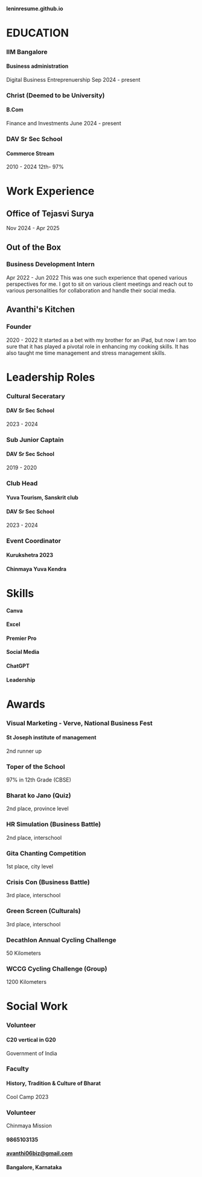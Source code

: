 #### leninresume.github.io

# EDUCATION
### IIM Bangalore
#### Business administration
Digital Business
Entreprenuership
Sep 2024 - present

### Christ (Deemed to be University)
#### B.Com
Finance and Investments
June 2024 - present

### DAV Sr Sec School
#### Commerce Stream
2010 - 2024
12th- 97%

# Work Experience

## Office of Tejasvi Surya
Nov 2024 - Apr 2025

## Out of the Box
### Business Development Intern
Apr 2022 - Jun 2022
This was one such experience that opened various perspectives for me. I got to sit on various client meetings and reach out to various personalities for collaboration and handle their social media.

## Avanthi's Kitchen
### Founder
2020 - 2022
It started as a bet with my brother for an iPad, but now I am too sure that it has played a pivotal role in enhancing my cooking skills. It has also taught me time management and stress management skills.

# Leadership Roles

### Cultural Seceratary
#### DAV Sr Sec School
2023 - 2024
### Sub Junior Captain
#### DAV Sr Sec School
2019 - 2020
### Club Head
#### Yuva Tourism, Sanskrit club
#### DAV Sr Sec School
2023 - 2024
### Event Coordinator
#### Kurukshetra 2023
#### Chinmaya Yuva Kendra

# Skills

#### Canva
#### Excel
#### Premier Pro
#### Social Media
#### ChatGPT
#### Leadership

# Awards

### Visual Marketing - Verve, National Business Fest
#### St Joseph institute of management
2nd runner up 
### Toper of the School
97% in 12th Grade (CBSE)
### Bharat ko Jano (Quiz)
2nd place, province level
### HR Simulation (Business Battle)
2nd place, interschool
### Gita Chanting Competition
1st place, city level
### Crisis Con (Business Battle)
3rd place, interschool
### Green Screen (Culturals)
3rd place, interschool
### Decathlon Annual Cycling Challenge
50 Kilometers
### WCCG Cycling Challenge (Group)
1200 Kilometers

# Social Work

### Volunteer
#### C20 vertical in G20
Government of India
### Faculty
#### History, Tradition & Culture of Bharat
Cool Camp 2023
### Volunteer
Chinmaya Mission


#### 9865103135
#### avanthi06biz@gmail.com
#### Bangalore, Karnataka

